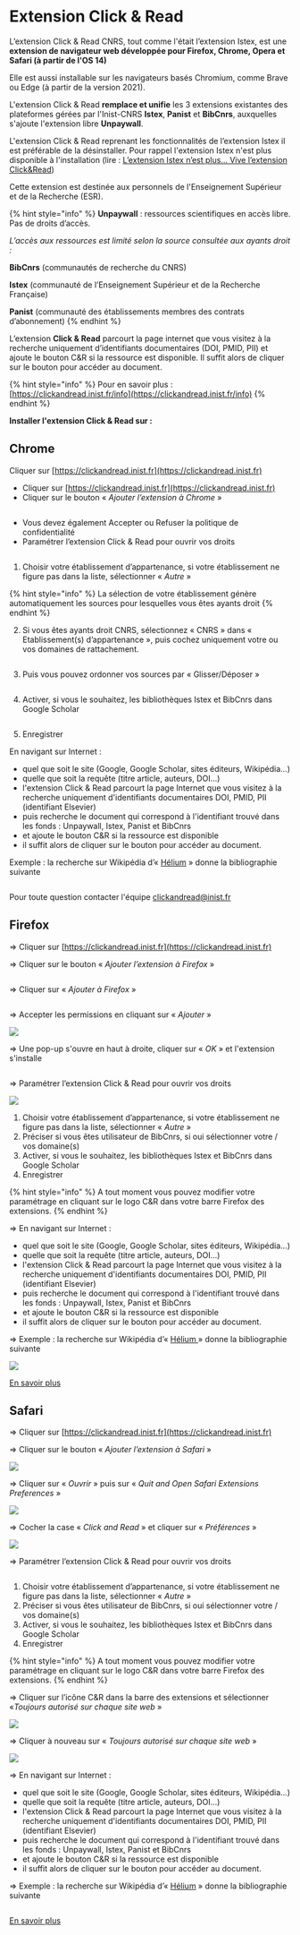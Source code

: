 # Extension Click & Read

L’extension Click & Read CNRS, tout comme l'était l’extension Istex, est une **extension de navigateur web développée pour Firefox, Chrome, Opera et Safari (à partir de l'OS 14)**

Elle est aussi installable sur les navigateurs basés Chromium, comme Brave ou Edge (à partir de la version 2021).

L'extension Click & Read **remplace et unifie** les 3 extensions existantes des plateformes gérées par l'Inist-CNRS **Istex**, **Panist** et **BibCnrs**, auxquelles s'ajoute l'extension libre **Unpaywall**.

L'extension Click & Read reprenant les fonctionnalités de l’extension Istex il est préférable de la désinstaller. Pour rappel l'extension Istex n'est plus disponible à l'installation (lire : [L’extension Istex n’est plus… Vive l’extension Click\&Read](https://www.istex.fr/lextension-istex-nest-plus-vive-lextension-clickread/))

Cette extension est destinée aux personnels de l'Enseignement Supérieur et de la Recherche (ESR).

{% hint style="info" %}
**Unpaywall** : ressources scientifiques en accès libre. Pas de droits d’accès.

_L’accès aux ressources est limité selon la source consultée aux ayants droit :_

**BibCnrs** (communautés de recherche du CNRS)

**Istex** (communauté de l’Enseignement Supérieur et de la Recherche Française)

**Panist** (communauté des établissements membres des contrats d’abonnement)
{% endhint %}

L’extension **Click & Read** parcourt la page internet que vous visitez à la recherche uniquement d’identifiants documentaires (DOI, PMID, PII) et ajoute le bouton C\&R si la ressource est disponible. Il suffit alors de cliquer sur le bouton pour accéder au document.&#x20;

{% hint style="info" %}
Pour en savoir plus : [https://clickandread.inist.fr/info](https://clickandread.inist.fr/info)
{% endhint %}

**Installer l'extension Click & Read sur :**

## **Chrome**

Cliquer sur [https://clickandread.inist.fr](https://clickandread.inist.fr)

* Cliquer sur [https://clickandread.inist.fr](https://clickandread.inist.fr)
* Cliquer sur le bouton « _Ajouter l’extension à Chrome_ »

<figure><img src="../.gitbook/assets/candr.PNG" alt=""><figcaption></figcaption></figure>

* Vous devez également Accepter ou Refuser la politique de confidentialité
* &#x20;Paramétrer l’extension Click & Read pour ouvrir vos droits



<figure><img src="../.gitbook/assets/etablissementcandr.PNG" alt=""><figcaption></figcaption></figure>

1. Choisir votre établissement d’appartenance, si votre établissement ne figure pas dans la liste, sélectionner « _Autre_ »

{% hint style="info" %}
La sélection de votre établissement génère automatiquement les sources pour lesquelles vous êtes   ayants droit
{% endhint %}

2. Si vous êtes ayants droit CNRS, sélectionnez « CNRS » dans « Etablissement(s) d’appartenance », puis cochez uniquement votre ou vos domaines de rattachement.

<figure><img src="../.gitbook/assets/cnrscand r.PNG" alt=""><figcaption></figcaption></figure>

3. Puis vous pouvez ordonner vos sources par « Glisser/Déposer »&#x20;



<figure><img src="../.gitbook/assets/ordonner Candread.PNG" alt=""><figcaption></figcaption></figure>

4. Activer, si vous le souhaitez, les bibliothèques Istex et BibCnrs dans Google Scholar



<figure><img src="../.gitbook/assets/activationcandread.PNG" alt=""><figcaption></figcaption></figure>

5. Enregistrer

&#x20;En navigant sur Internet :

* quel que soit le site (Google, Google Scholar, sites éditeurs, Wikipédia...)&#x20;
* quelle que soit la requête (titre article, auteurs, DOI...)&#x20;
* l'extension Click & Read parcourt la page Internet que vous visitez à la recherche uniquement d'identifiants documentaires DOI, PMID, PII (identifiant Elsevier)&#x20;
* puis recherche le document qui correspond à l'identifiant trouvé dans les fonds : Unpaywall, Istex, Panist et BibCnrs&#x20;
* et ajoute le bouton C\&R si la ressource est disponible
* il suffit alors de cliquer sur le bouton pour accéder au document.

&#x20;Exemple : la recherche sur Wikipédia d’« [Hélium](https://fr.wikipedia.org/wiki/H%C3%A9lium) » donne la bibliographie suivante

<div align="left"><img src="../.gitbook/assets/wikicandr (1).JPG" alt=""></div>

Pour toute question contacter l'équipe clickandread@inist.fr&#x20;

## Firefox

\=> Cliquer sur [https://clickandread.inist.fr](https://clickandread.inist.fr)

\=> Cliquer sur le bouton « _Ajouter l’extension à Firefox_ »

<div align="left"><img src="../.gitbook/assets/crfirefox (1).JPG" alt=""></div>

\=> Cliquer sur « _Ajouter à Firefox_ »

<div align="left"><img src="../.gitbook/assets/cr2firefox.JPG" alt=""></div>

\=> Accepter les permissions en cliquant sur « _Ajouter_ »

<div align="left"><img src="../.gitbook/assets/cr3firefox.JPG" alt=" "></div>

\=> Une pop-up s'ouvre en haut à droite, cliquer sur  « _OK_ » et l'extension s'installe

<div align="left"><img src="../.gitbook/assets/cr4firefox.JPG" alt=""></div>

\=> Paramétrer l’extension Click & Read pour ouvrir vos droits

![](<../.gitbook/assets/boules (2).png>)

1. Choisir votre établissement d’appartenance, si votre établissement ne figure pas dans la liste, sélectionner « _Autre_ »
2. Préciser si vous êtes utilisateur de BibCnrs, si oui sélectionner votre / vos domaine(s)&#x20;
3. Activer, si vous le souhaitez, les bibliothèques Istex et BibCnrs dans Google Scholar
4. Enregistrer

{% hint style="info" %}
A tout moment vous pouvez modifier votre paramétrage en cliquant sur le logo C\&R dans votre barre Firefox des extensions.&#x20;
{% endhint %}

\=> En navigant sur Internet :

* quel que soit le site (Google, Google Scholar, sites éditeurs, Wikipédia...)&#x20;
* quelle que soit la requête (titre article, auteurs, DOI...)&#x20;
* l'extension Click & Read parcourt la page Internet que vous visitez à la recherche uniquement d'identifiants documentaires DOI, PMID, PII (identifiant Elsevier)
* puis recherche le document qui correspond à l'identifiant trouvé dans les fonds : Unpaywall, Istex, Panist et BibCnrs&#x20;
* et ajoute le bouton C\&R si la ressource est disponible&#x20;
* il suffit alors de cliquer sur le bouton pour accéder au document.

\=> Exemple : la recherche sur Wikipédia d’« [Hélium ](https://fr.wikipedia.org/wiki/H%C3%A9lium)» donne la bibliographie suivante

![](../.gitbook/assets/wikicandr.JPG)

[​En savoir plus](https://clickandread.inist.fr/page_info)

## Safari

\=> Cliquer sur [https://clickandread.inist.fr](https://clickandread.inist.fr)

\=> Cliquer sur le bouton « _Ajouter l’extension à Safari_ »

![](../.gitbook/assets/safari1.png)

\=> Cliquer sur « _Ouvrir_ » puis sur « _Quit and Open Safari Extensions Preferences_ »

![](../.gitbook/assets/safari2.png)

\=> Cocher la case « _Click and Read_ » et cliquer sur « _Préférences_ »

![](../.gitbook/assets/safari3.png)

\=> Paramétrer l’extension Click & Read pour ouvrir vos droits

<div align="left"><img src="../.gitbook/assets/boules.png" alt=""></div>

1. Choisir votre établissement d’appartenance, si votre établissement ne figure pas dans la liste, sélectionner « _Autre_ »&#x20;
2. Préciser si vous êtes utilisateur de BibCnrs, si oui sélectionner votre / vos domaine(s)&#x20;
3. Activer, si vous le souhaitez, les bibliothèques Istex et BibCnrs dans Google Scholar&#x20;
4. Enregistrer

{% hint style="info" %}
A tout moment vous pouvez modifier votre paramétrage en cliquant sur le logo C\&R dans votre barre Firefox des extensions.
{% endhint %}

\=> Cliquer sur l’icône C\&R dans la barre des extensions et sélectionner  «_Toujours autorisé sur chaque site web_ »

![](../.gitbook/assets/safari5.png)

\=> Cliquer à nouveau sur « _Toujours autorisé sur chaque site web_ »

![](../.gitbook/assets/safari6.png)

\=> En navigant sur Internet :

* quel que soit le site (Google, Google Scholar, sites éditeurs, Wikipédia...)&#x20;
* quelle que soit la requête (titre article, auteurs, DOI...)&#x20;
* l'extension Click & Read parcourt la page Internet que vous visitez à la recherche uniquement d'identifiants documentaires DOI, PMID, PII (identifiant Elsevier)&#x20;
* puis recherche le document qui correspond à l'identifiant trouvé dans les fonds : Unpaywall, Istex, Panist et BibCnrs&#x20;
* et ajoute le bouton C\&R si la ressource est disponible&#x20;
* il suffit alors de cliquer sur le bouton pour accéder au document.

\=> Exemple : la recherche sur Wikipédia d’« [Hélium](https://fr.wikipedia.org/wiki/H%C3%A9lium) » donne la bibliographie suivante

<div align="left"><img src="../.gitbook/assets/wikicandr (2).JPG" alt=""></div>

​[En savoir plus](https://clickandread.inist.fr/page_info)

